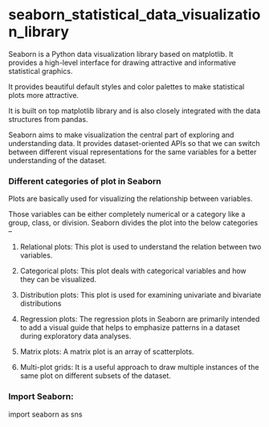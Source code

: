 # seaborn_statistical_data_visualization_library

Seaborn is a Python data visualization library based on matplotlib. It provides a high-level interface for drawing attractive and informative statistical graphics.

It provides beautiful default styles and color palettes to make statistical plots more attractive. 

It is built on top matplotlib library and is also closely integrated with the data structures from pandas.

Seaborn aims to make visualization the central part of exploring and understanding data. It provides dataset-oriented APIs so that we can switch between different visual representations for the same variables for a better understanding of the dataset.

### Different categories of plot in Seaborn 
Plots are basically used for visualizing the relationship between variables. 

Those variables can be either completely numerical or a category like a group, class, or division. Seaborn divides the plot into the below categories – 
 
1. Relational plots: This plot is used to understand the relation between two variables.

2. Categorical plots: This plot deals with categorical variables and how they can be visualized.

3. Distribution plots: This plot is used for examining univariate and bivariate distributions

4. Regression plots: The regression plots in Seaborn are primarily intended to add a visual guide that helps to emphasize patterns in a dataset during exploratory data analyses.

5. Matrix plots: A matrix plot is an array of scatterplots.

6. Multi-plot grids: It is a useful approach to draw multiple instances of the same plot on different subsets of the dataset.

### Import Seaborn:

import seaborn as sns

